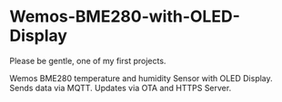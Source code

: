 # Wemos-BME280-with-OLED-Display
Please be gentle, one of my first projects.

Wemos BME280 temperature and humidity Sensor with OLED Display.
Sends data via MQTT.
Updates via OTA and HTTPS Server.
